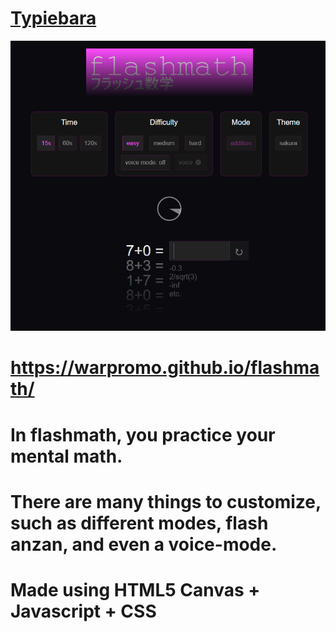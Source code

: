 <h1><a id="title" href="https://warpromo.github.io/flashmath/" target="_blank">Typiebara</a></h1>
<img src="./example.png"></img>
<h1><a id="title" href="https://warpromo.github.io/flashmath/" target="_blank">https://warpromo.github.io/flashmath/</a></h1>
<h1>In flashmath, you practice your mental math.</h1> 
<h1>There are many things to customize, such as different modes, flash anzan, and even a voice-mode.</h1> 
<h1><b>Made using HTML5 Canvas + Javascript + CSS</b></h1>
